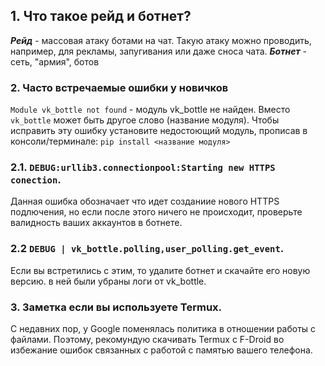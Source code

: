 ## 1. Что такое рейд и ботнет?
***Рейд*** - массовая атаку ботами на чат. Такую атаку можно проводить, например, для рекламы, запугивания или даже сноса чата.
***Ботнет*** - сеть, "армия", ботов

### 2. Часто встречаемые ошибки у новичков

```Module vk_bottle not found``` - модуль vk_bottle не найден. Вместо ```vk_bottle``` может быть другое слово (название модуля). Чтобы исправить эту ошибку установите недостоющий модуль, прописав в консоли/терминале: ```pip install <название модуля>```

### 2.1. ```DEBUG:urllib3.connectionpool:Starting new HTTPS conection```.
Данная ошибка обозначает что идет созданиие нового HTTPS подлючения, но если после этого ничего не происходит, проверьте валидность ваших аккаунтов в ботнете.

### 2.2  ```DEBUG | vk_bottle.polling,user_polling.get_event```.
Если вы встретились с этим, то удалите ботнет и скачайте его новую версию. в ней были убраны логи от vk_bottle.

### 3. Заметка если вы используете Termux.
С недавних пор, у Google поменялась политика в отношении работы с файлами. Поэтому, рекомундую скачивать Termux с F-Droid во избежание ошибок связанных с работой с памятью вашего телефона.
